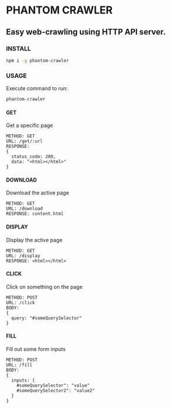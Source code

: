 # PHANTOM CRAWLER

## Easy web-crawling using HTTP API server.

### INSTALL
```bash
npm i -g phantom-crawler
```

### USAGE
Execute command to run:
```bash
phantom-crawler
```

#### GET
Get a specific page
```text
METHOD: GET
URL: /get/:url
RESPONSE:
{
  status_code: 200,
  data: "<html></html>"
}
```

#### DOWNLOAD
Download the active page
```text
METHOD: GET
URL: /download
RESPONSE: content.html
```

#### DISPLAY
Display the active page
```text
METHOD: GET
URL: /display
RESPONSE: <html></html>
```

#### CLICK
Click on something on the page
```text
METHOD: POST
URL: /click
BODY: 
{
  query: "#someQuerySelector"
}
```

#### FILL
Fill out some form inputs
```text
METHOD: POST
URL: /fill
BODY: 
{
  inputs: {
    #someQuerySelector": "value"
    #someQuerySelector2": "value2"
  }
}
```



